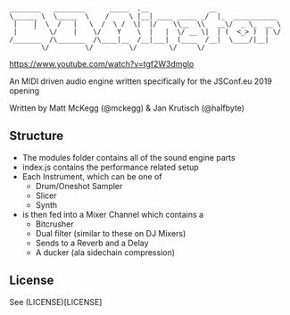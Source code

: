 
```
________   ________      _____  .__               __
\______ \  \_____  \    /     \ |__| ____ _____ _/  |_  ___________
 |    |  \  /   |   \  /  \ /  \|  |/    \\__  \\   __\/  _ \_  __ \
 |    `   \/    |    \/    Y    \  |   |  \/ __ \|  | (  <_> )  | \/
/_______  /\_______  /\____|__  /__|___|  (____  /__|  \____/|__|
        \/         \/         \/        \/     \/
```

https://www.youtube.com/watch?v=tgf2W3dmglo

An MIDI driven audio engine written specifically for the JSConf.eu 2019 opening

Written by Matt McKegg (@mckegg) & Jan Krutisch (@halfbyte)

## Structure

- The modules folder contains all of the sound engine parts
- index.js contains the performance related setup
- Each Instrument, which can be one of
  - Drum/Oneshot Sampler
  - Slicer
  - Synth
- is then fed into a Mixer Channel which contains a
  - Bitcrusher
  - Dual filter (similar to these on DJ Mixers)
  - Sends to a Reverb and a Delay
  - A ducker (ala sidechain compression)

## License

See (LICENSE)[LICENSE]
